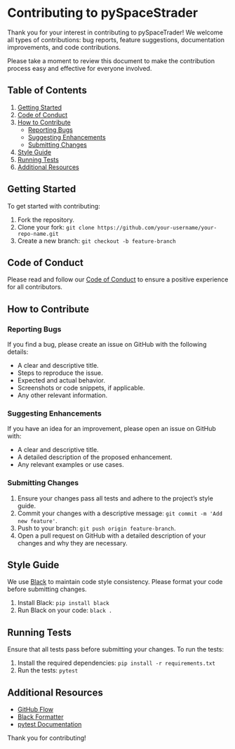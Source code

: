 # Contributing to pySpaceStrader

Thank you for your interest in contributing to pySpaceTrader! We welcome all types of contributions: bug reports, feature suggestions, documentation improvements, and code contributions.

Please take a moment to review this document to make the contribution process easy and effective for everyone involved.

## Table of Contents

1. [Getting Started](#getting-started)
2. [Code of Conduct](#code-of-conduct)
3. [How to Contribute](#how-to-contribute)
    - [Reporting Bugs](#reporting-bugs)
    - [Suggesting Enhancements](#suggesting-enhancements)
    - [Submitting Changes](#submitting-changes)
4. [Style Guide](#style-guide)
5. [Running Tests](#running-tests)
6. [Additional Resources](#additional-resources)

## Getting Started

To get started with contributing:

1. Fork the repository.
2. Clone your fork: `git clone https://github.com/your-username/your-repo-name.git`
3. Create a new branch: `git checkout -b feature-branch`

## Code of Conduct

Please read and follow our [Code of Conduct](CODE_OF_CONDUCT.md) to ensure a positive experience for all contributors.

## How to Contribute

### Reporting Bugs

If you find a bug, please create an issue on GitHub with the following details:
- A clear and descriptive title.
- Steps to reproduce the issue.
- Expected and actual behavior.
- Screenshots or code snippets, if applicable.
- Any other relevant information.

### Suggesting Enhancements

If you have an idea for an improvement, please open an issue on GitHub with:
- A clear and descriptive title.
- A detailed description of the proposed enhancement.
- Any relevant examples or use cases.

### Submitting Changes

1. Ensure your changes pass all tests and adhere to the project’s style guide.
2. Commit your changes with a descriptive message: `git commit -m 'Add new feature'`.
3. Push to your branch: `git push origin feature-branch`.
4. Open a pull request on GitHub with a detailed description of your changes and why they are necessary.

## Style Guide

We use [Black](https://github.com/psf/black) to maintain code style consistency. Please format your code before submitting changes.

1. Install Black: `pip install black`
2. Run Black on your code: `black .`

## Running Tests

Ensure that all tests pass before submitting your changes. To run the tests:

1. Install the required dependencies: `pip install -r requirements.txt`
2. Run the tests: `pytest`

## Additional Resources

- [GitHub Flow](https://guides.github.com/introduction/flow/)
- [Black Formatter](https://black.readthedocs.io/en/stable/)
- [pytest Documentation](https://docs.pytest.org/en/stable/)

Thank you for contributing!